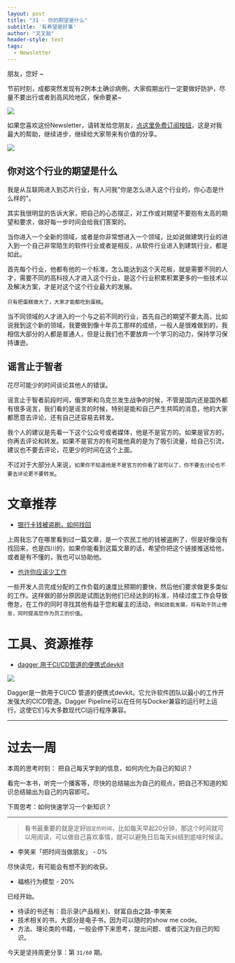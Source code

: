 ```yaml
---
layout: post
title: "31 - 你的期望是什么"
subtitle: '有希望是好事'
author: "叉叉敌"
header-style: text
tags:
  - Newsletter
---
```


朋友，您好 ~

节前时刻，成都突然发现有2例本土确诊病例，大家假期出行一定要做好防护，尽量不要出行或者到高风险地区，保命要紧~

![](https://s2.loli.net/2022/04/02/YVOn8rWLIswq7yh.jpg)



如果您喜欢这份Newsletter，请转发给您朋友，[点这里免费订阅按钮](https://chasays.zhubai.love/)，这是对我最大的帮助，继续进步，继续给大家带来有价值的分享。


![](https://s2.loli.net/2022/04/02/ApI1WjDnf5KMxiZ.jpg)


## 你对这个行业的期望是什么

我是从互联网进入到芯片行业，有人问我"你是怎么进入这个行业的，你心态是什么样的"。

其实我很明显的告诉大家，把自己的心态摆正，对工作或对期望不要抱有太高的期望和要求，做好每一步时间会给我们答案的。

当你进入一个全新的领域，或者是你非常想进入一个领域，比如说做建筑行业的进入到一个自己非常陌生的软件行业或者是相反，从软件行业进入到建筑行业，都是如此。

首先每个行业，他都有他的一个标准，怎么能达到这个天花板，就是需要不同的人才，需要不同的高科技人才进入这个行业，是这个行业积累积累更多的一些技术以及解决方案，才是对这个这个行业最大的发展。

`只有把蛋糕做大了，大家才能都吃到蛋糕`。

当不同领域的人才进入的一个与之前不同的行业，首先自己的期望不要太高，比如说我到这个新的领域，我要做到像十年员工那样的成绩，一般人是很难做到的，我相信大部分的人都是普通人，但是让我们也不要放弃一个学习的动力，保持学习保持谦逊。

##  谣言止于智者

花尽可能少的时间谈论其他人的错误。 

谣言止于智者前段时间，俄罗斯和乌克兰发生战争的时候，不管是国内还是国外都有很多谣言，我们看的是谣言的时候，特别是能和自己产生共鸣的消息，他的大家都愿意去评论，还有自己还容易去转发。

我个人的建议是先看一下这个公众号或者媒体，他是不是官方的。如果是官方的，你再去评论和转发。如果不是官方的有可能他真的是为了吸引流量，给自己引流，建议也不要去评论，花更少的时间在这个上面。

不过对于大部分人来说，`如果你不知道他是不是官方的你看了就可以了，你不要去讨论也不要去评论更不要转发`。




# 文章推荐

- [银行卡钱被盗刷，如何找回](https://mp.weixin.qq.com/s/sj0e7OTr15LNfdy7d_je_A)

上周我忘了在哪里看到过一篇文章，是一个农民工他的钱被盗刷了，但是好像没有找回来，也是四川的，如果你能看到这篇文章的话，希望你把这个链接推送给他，或者是有不懂的，我也可以协助他。

- [也许你应该少工作](https://www.johnwhiles.com/posts/work.html?)

一些开发人员完成分配的工作负载的速度比预期的要快，然后他们要求做更多类似的工作。这样做的部分原因是试图达到他们已经达到的标准，持续过度工作会导致倦怠，在工作的同时寻找其他有益于您和雇主的活动，`例如技能发展，将有助于防止倦怠，同时提高您作为员工的价值`。


# 工具、资源推荐


- [dagger 用于CI/CD管道的便携式devkit](https://github.com/dagger/dagger)

![](https://s2.loli.net/2022/04/02/G1JoRd8Uktuf4nl.jpg)

Dagger是一款用于CI/CD 管道的便携式devkit。它允许软件团队以最小的工作开发强大的CICD管道。Dagger Pipeline可以在任何与Docker兼容的运行时上运行，这使它们与大多数现代CI运行程序兼容。



---

# 过去一周

本周的思考时刻： 把自己每天学到的信息，如何内化为自己的知识？


看完一本书，听完一个播客等，尽快的总结输出为自己的观点，把自己不知道的知识总结输出为自己的内容即可。

下周思考：如何快速学习一个新知识？


---

> 看书最重要的就是定好`固定的时间`，比如每天早起20分钟，那这个时间就可以用阅读，可以做自己喜欢事情，就可以避免日后每天纠结到底啥时候读。

- 李笑来「把时间当做朋友」 - 0%


尽快读完，有可能会有想不到的收获。


- 福格行为模型 - 20%

已经开始。

- 待读的书还有：启示录(产品相关)、财富自由之路-李笑来
- 技术相关的书，大部分是电子书，因为可以随时的show me code。
- 方法、理论类的书籍，一般会停下来思考，提出问题、或者沉淀为自己的知识。


今天是坚持周更分享：第 `31/60` 期。

